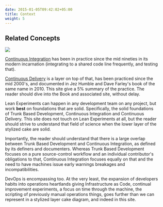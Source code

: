 ```yaml
---
date: 2015-01-05T09:42:02+05:00
title: Context
weight: 5
---
```


## Related Concepts

![](/images/layer_cake.png)

[Continuous Integration](/continuous-integration/) has been in practice since the
mid nineties in its modern incarnation (integrating to a shared code line frequently, and 
testing that).

[Continuous Delivery](/continuous-delivery/) is a layer on top of that, has been practiced since the mid 2000's, and 
documented in Jez Humble and Dave Farley's book of the same name in 2010.  This site give a 5% summary of the 
practice. The reader should dive into the Book and associated site, without delay.

Lean Experiments can happen in any development team on any project, but work **best** on foundations that 
are solid. Specifically, the solid foundations of Trunk Based Development, Continuous Integration and Continuous
Delivery. This site does not touch on Lean Experiments at all, but the reader should strive to understand that field
of science when the lower layer of the stylized cake are solid.

Importantly, the reader should understand that there is a large overlap between Trunk Based Development and 
Continuous Integration, as defined by its definers and documenters. Whereas Trunk Based Development focuses on a
pure source-control workflow and an individual contributor's obligations to that, Continuous Integration focuses 
equally on that and the need to have machines issue early warnings breakages and incompatibilities.

DevOps is encompassing too. At the very least, the expansion of developers habits into operations heartlands giving 
Infrastructure as Code, continual improvement experiments, a focus on time through the machine, the scripting of previously
manual operations things, goes further than we can represent in a stylized layer cake diagram, and indeed in this site.